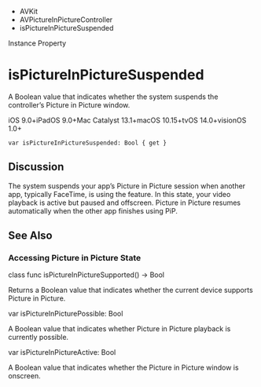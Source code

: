 

- AVKit
- AVPictureInPictureController
-  isPictureInPictureSuspended 

Instance Property

# isPictureInPictureSuspended

A Boolean value that indicates whether the system suspends the controller’s Picture in Picture window.

iOS 9.0+iPadOS 9.0+Mac Catalyst 13.1+macOS 10.15+tvOS 14.0+visionOS 1.0+

``` source
var isPictureInPictureSuspended: Bool { get }
```

## Discussion

The system suspends your app’s Picture in Picture session when another app, typically FaceTime, is using the feature. In this state, your video playback is active but paused and offscreen. Picture in Picture resumes automatically when the other app finishes using PiP.

## See Also

### Accessing Picture in Picture State

class func isPictureInPictureSupported() -> Bool

Returns a Boolean value that indicates whether the current device supports Picture in Picture.

var isPictureInPicturePossible: Bool

A Boolean value that indicates whether Picture in Picture playback is currently possible.

var isPictureInPictureActive: Bool

A Boolean value that indicates whether the Picture in Picture window is onscreen.


